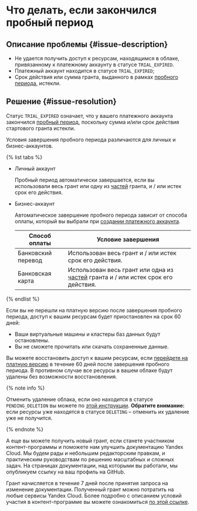 # Что делать, если закончился пробный период

## Описание проблемы {#issue-description}

* Не удается получить доступ к ресурсам, находящимся в облаке, привязанному к платежному аккаунту в статусе `TRIAL_EXPIRED`.
* Платежный аккаунт находится в статусе `TRIAL_EXPIRED`;
* Срок действия или сумма гранта, выданного в рамках [пробного периода](../../../billing/concepts/trial-period.md), истекли.

## Решение {#issue-resolution}

Статус `TRIAL_EXPIRED` означает, что у вашего платежного аккаунта закончился [пробный период](../../../getting-started/free-trial/concepts/trial-ending.md), поскольку сумма и/или срок действия стартового гранта истекли.

Условия завершения пробного периода различаются для личных и бизнес-аккаунтов.

{% list tabs %}

 - Личный аккаунт
  
   Пробный период автоматически завершается, если вы использовали весь грант или одну из [частей](../../../getting-started/usage-grant.md) гранта, и / или истек срок его действия.

 - Бизнес-аккаунт
  
   Автоматическое завершение пробного периода зависит от способа оплаты, который вы выбрали при [создании платежного аккаунта](../../../billing/quickstart/index.md).
   
   Способ оплаты | Условие завершения
   ----- | -----  
   Банковский перевод | Использован весь грант и / или истек срок его действия.
   Банковская карта  | Использован весь грант или одна из [частей](../../../getting-started/usage-grant.md) гранта и / или истек срок его действия.
   
{% endlist %}

Если вы не перешли на платную версию после завершения пробного периода, доступ к вашим ресурсам будет приостановлен на срок 60 дней:


  * Ваши виртуальные машины и кластеры баз данных будут остановлены.
  * Вы не сможете прочитать или скачать сохраненные данные.


Вы можете восстановить доступ к вашим ресурсам, если [перейдете на платную версию](../../../getting-started/free-trial/concepts/upgrade-to-paid.md) в течение 60 дней после завершения пробного периода.
В противном случае все ресурсы в вашем облаке будут удалены без возможности восстановления.

{% note info %}

Отменить удаление облака, если оно находится в статусе `PENDING_DELETION` вы можете по [этой инструкции](../../../resource-manager/operations/cloud/delete-cancel.md).
**Обратите внимание:** если ресурсы уже находятся в статусе `DELETING` – отменить их удаление уже не получится.

{% endnote %}


А еще вы можете получить новый грант, если станете участником контент-программы и поможете нам улучшить документацию Yandex Cloud. Мы будем рады и небольшим редакторским правкам, и практическим руководствам по решению масштабных и сложных задач. На страницах документации, над которыми вы работали, мы опубликуем ссылку на ваш профиль на GitHub. 

Грант начисляется в течение 7 дней после принятия запроса на изменение документации. Полученный грант можно потратить на любые сервисы Yandex Cloud. Более подробно с описанием условий участия в контент-программе вы можете ознакомиться [по этой ссылке](https://cloud.yandex.ru/content-program).

